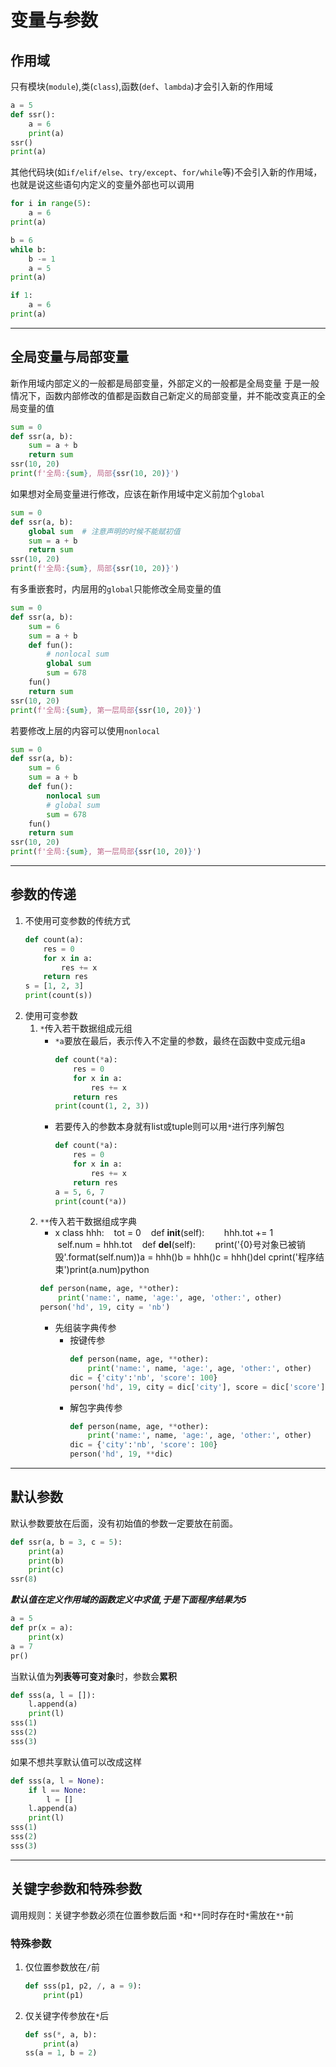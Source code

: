 # 变量与参数
## 作用域
只有模块(`module`),类(`class`),函数(`def`、`lambda`)才会引入新的作用域
```python
a = 5
def ssr():
    a = 6
    print(a)
ssr()
print(a)
```
其他代码块(如`if/elif/else`、`try/except`、`for/while`等)不会引入新的作用域，也就是说这些语句内定义的变量外部也可以调用
```python
for i in range(5):
    a = 6
print(a)
```
```python
b = 6
while b:
    b -= 1
    a = 5
print(a)
```
```python
if 1:
    a = 6
print(a)
```

---
## 全局变量与局部变量
新作用域内部定义的一般都是局部变量，外部定义的一般都是全局变量
于是一般情况下，函数内部修改的值都是函数自己新定义的局部变量，并不能改变真正的全局变量的值
```python
sum = 0
def ssr(a, b):
    sum = a + b
    return sum
ssr(10, 20)
print(f'全局:{sum}, 局部{ssr(10, 20)}')
```
如果想对全局变量进行修改，应该在新作用域中定义前加个`global`
```python
sum = 0
def ssr(a, b):
    global sum  # 注意声明的时候不能赋初值
    sum = a + b
    return sum
ssr(10, 20)
print(f'全局:{sum}, 局部{ssr(10, 20)}')
```
有多重嵌套时，内层用的`global`只能修改全局变量的值
```python
sum = 0
def ssr(a, b):
    sum = 6
    sum = a + b
    def fun():
        # nonlocal sum
        global sum
        sum = 678
    fun()
    return sum
ssr(10, 20)
print(f'全局:{sum}, 第一层局部{ssr(10, 20)}')
```
若要修改上层的内容可以使用`nonlocal`
```python
sum = 0
def ssr(a, b):
    sum = 6
    sum = a + b
    def fun():
        nonlocal sum
        # global sum
        sum = 678
    fun()
    return sum
ssr(10, 20)
print(f'全局:{sum}, 第一层局部{ssr(10, 20)}')
```

---
## 参数的传递
1. 不使用可变参数的传统方式
    ```python
    def count(a):
        res = 0
        for x in a:
            res += x
        return res
    s = [1, 2, 3]
    print(count(s))
    ```
2. 使用可变参数
    1. `*`传入若干数据组成元组
       - `*a`要放在最后，表示传入不定量的参数，最终在函数中变成元组a
           ```python
           def count(*a):
               res = 0
               for x in a:
                   res += x
               return res
           print(count(1, 2, 3))
           ```
       - 若要传入的参数本身就有list或tuple则可以用`*`进行序列解包
           ```python
           def count(*a):
               res = 0
               for x in a:
                   res += x
               return res
           a = 5, 6, 7
           print(count(*a))
           ```
    2. `**`传入若干数据组成字典
        - x class hhh:    tot = 0​    def __init__(self):        hhh.tot += 1        self.num = hhh.tot​    def __del__(self):        print('{0}号对象已被销毁'.format(self.num))​a = hhh()b = hhh()c = hhh()​del c​print('程序结束')print(a.num)python
        ```python
        def person(name, age, **other):
            print('name:', name, 'age:', age, 'other:', other)
        person('hd', 19, city = 'nb')
        ```
        - 先组装字典传参
            - 按键传参
                ```python
                def person(name, age, **other):
                    print('name:', name, 'age:', age, 'other:', other)
                dic = {'city':'nb', 'score': 100}
                person('hd', 19, city = dic['city'], score = dic['score'])
                ```
            - 解包字典传参
                ```python
                def person(name, age, **other):
                    print('name:', name, 'age:', age, 'other:', other)
                dic = {'city':'nb', 'score': 100}
                person('hd', 19, **dic)
                ```
---
## 默认参数
默认参数要放在后面，没有初始值的参数一定要放在前面。
```python
def ssr(a, b = 3, c = 5):
    print(a)
    print(b)
    print(c)
ssr(8)
```
***默认值在定义作用域的函数定义中求值,于是下面程序结果为5***
```python
a = 5
def pr(x = a):
    print(x)
a = 7
pr()
```
当默认值为**列表等可变对象**时，参数会**累积**
```python
def sss(a, l = []):
    l.append(a)
    print(l)
sss(1)
sss(2)
sss(3)
```
如果不想共享默认值可以改成这样
```python
def sss(a, l = None):
    if l == None:
        l = []
    l.append(a)
    print(l)
sss(1)
sss(2)
sss(3)
```

---
## 关键字参数和特殊参数
调用规则：关键字参数必须在位置参数后面
`*`和`**`同时存在时`*`需放在`**`前
### 特殊参数
1. 仅位置参数放在`/`前
    ```python
    def sss(p1, p2, /, a = 9):
        print(p1)
    ```
2. 仅关键字传参放在`*`后
    ```python
    def ss(*, a, b):
        print(a)
    ss(a = 1, b = 2)
    ```